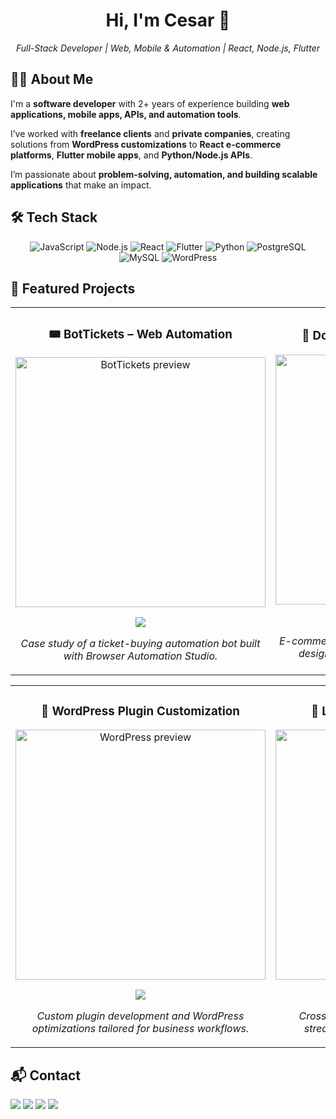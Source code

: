 <div align="center">
  <h1>Hi, I'm Cesar 👋</h1>
  <p><em>Full-Stack Developer | Web, Mobile & Automation | React, Node.js, Flutter</em></p>
</div>

## 👨‍💻 About Me  

I'm a **software developer** with 2+ years of experience building **web applications, mobile apps, APIs, and automation tools**.  

I’ve worked with **freelance clients** and **private companies**, creating solutions from **WordPress customizations** to **React e-commerce platforms**, **Flutter mobile apps**, and **Python/Node.js APIs**.  

I’m passionate about **problem-solving, automation, and building scalable applications** that make an impact.  

## 🛠️ Tech Stack  

<p align="center">
  <img src="https://img.shields.io/badge/JavaScript-F7DF1E?style=for-the-badge&logo=javascript&logoColor=black" alt="JavaScript" />
  <img src="https://img.shields.io/badge/Node.js-339933?style=for-the-badge&logo=node.js&logoColor=white" alt="Node.js" />
  <img src="https://img.shields.io/badge/React-61DAFB?style=for-the-badge&logo=react&logoColor=black" alt="React" />
  <img src="https://img.shields.io/badge/Flutter-02569B?style=for-the-badge&logo=flutter&logoColor=white" alt="Flutter" />
  <img src="https://img.shields.io/badge/Python-3776AB?style=for-the-badge&logo=python&logoColor=white" alt="Python" />
  <img src="https://img.shields.io/badge/PostgreSQL-316192?style=for-the-badge&logo=postgresql&logoColor=white" alt="PostgreSQL" />
  <img src="https://img.shields.io/badge/MySQL-4479A1?style=for-the-badge&logo=mysql&logoColor=white" alt="MySQL" />
  <img src="https://img.shields.io/badge/WordPress-21759B?style=for-the-badge&logo=wordpress&logoColor=white" alt="WordPress" />
</p>

## 🚀 Featured Projects  

<table>
<tr>
<td width="50%">
<h3 align="center">🎟️ BotTickets – Web Automation</h3>
<div align="center">
<a href="https://github.com/Fockus26/BotTickets-CaseStudy" target="_blank">
<img src="https://via.placeholder.com/400x200.png?text=BotTickets+Preview" width="400" alt="BotTickets preview"/>
</a>
<p>
<a href="https://github.com/Fockus26/BotTickets-CaseStudy" target="_blank">
<img src="https://img.shields.io/badge/VIEW%20PROJECT-000?style=for-the-badge&logo=github&logoColor=white">
</a>
</p>
<p><em>Case study of a ticket-buying automation bot built with Browser Automation Studio.</em></p>
</div>
</td>

<td width="50%">
<h3 align="center">🛒 DonKampo – React E-commerce</h3>
<div align="center">
<a href="https://github.com/Fockus26/DonKampo-CaseStudy" target="_blank">
<img src="https://via.placeholder.com/400x200.png?text=DonKampo+Preview" width="400" alt="DonKampo preview"/>
</a>
<p>
<a href="https://github.com/Fockus26/DonKampo-CaseStudy" target="_blank">
<img src="https://img.shields.io/badge/VIEW%20PROJECT-000?style=for-the-badge&logo=github&logoColor=white">
</a>
</p>
<p><em>E-commerce platform built with React and Node.js, designed for scalability and modern UI/UX.</em></p>
</div>
</td>
</tr>
</table>

<table>
<tr>
<td width="50%">
<h3 align="center">🔌 WordPress Plugin Customization</h3>
<div align="center">
<a href="https://github.com/Fockus26/InversionesJL22-CaseStudy" target="_blank">
<img src="https://via.placeholder.com/400x200.png?text=WordPress+Preview" width="400" alt="WordPress preview"/>
</a>
<p>
<a href="https://github.com/Fockus26/InversionesJL22-CaseStudy" target="_blank">
<img src="https://img.shields.io/badge/VIEW%20PROJECT-000?style=for-the-badge&logo=github&logoColor=white">
</a>
</p>
<p><em>Custom plugin development and WordPress optimizations tailored for business workflows.</em></p>
</div>
</td>

<td width="50%">
<h3 align="center">📱 La Nación Radio – Flutter App</h3>
<div align="center">
<a href="https://github.com/Fockus26/La-Nacion-Radio-Mobile-App-CaseStudy" target="_blank">
<img src="https://via.placeholder.com/400x200.png?text=Mobile+App+Preview" width="400" alt="Flutter app preview"/>
</a>
<p>
<a href="https://github.com/Fockus26/La-Nacion-Radio-Mobile-App-CaseStudy" target="_blank">
<img src="https://img.shields.io/badge/VIEW%20PROJECT-000?style=for-the-badge&logo=github&logoColor=white">
</a>
</p>
<p><em>Cross-platform mobile app for online radio streaming, developed with Flutter & Dart.</em></p>
</div>
</td>
</tr>
</table>


## 📬 Contact  

<a href="mailto:alejandrorey2654@gmail.com"><img src="https://img.shields.io/badge/Email-D14836?style=for-the-badge&logo=gmail&logoColor=white" /></a>
<a href="https://www.linkedin.com/in/cesaraleonr"><img src="https://img.shields.io/badge/LinkedIn-0A66C2?style=for-the-badge&logo=linkedin&logoColor=white" /></a>
<a href="https://fockus26.github.io"><img src="https://img.shields.io/badge/CV-000?style=for-the-badge&logo=files&logoColor=white" /></a>
<a href="https://wa.me/584149771310"><img src="https://img.shields.io/badge/WhatsApp-25D366?style=for-the-badge&logo=whatsapp&logoColor=white" /></a>
